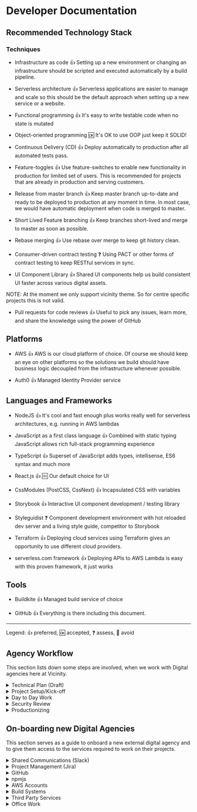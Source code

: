 # Developer Documentation

## Recommended Technology Stack

### Techniques

* Infrastructure as code :thumbsup:
Setting up a new environment or changing an infrastructure should be scripted and executed automatically by a build pipeline.

* Serverless architecture :thumbsup:
Serverless applications are easier to manage and scale so this should be the default approach when setting up a new service or a website.

* Functional programming :thumbsup:
It's easy to write testable code when no state is mutated

* Object-oriented programming :ok:
It's OK to use OOP just keep it SOLID!

* Continuous Delivery (CD) :thumbsup:
Deploy automatically to production after all automated tests pass.

* Feature-toggles :thumbsup:
Use feature-switches to enable new functionality in production for limited set of users. This is recommended for projects that are already in production and serving customers.

* Release from master branch :thumbsup:
Keep master branch up-to-date and ready to be deployed to production at any moment in time. In most case, we would have automatic deployment when code is merged to master.

* Short Lived Feature branching :thumbsup:
Keep branches short-lived and merge to master as soon as possible.

* Rebase merging :thumbsup:
Use rebase over merge to keep git history clean.

* Consumer-driven contract testing :question:
Using PACT or other forms of contract testing to keep RESTful services in sync.

* UI Component Library :thumbsup:
Shared UI components help us build consistent UI faster across various digital assets.

NOTE: At the moment we only support vicinity theme. So for centre specific projects this is not valid.

* Pull requests for code reviews :thumbsup:
Useful to pick any issues, learn more, and share the knowledge using the power of GitHub


## Platforms


* AWS :thumbsup:
AWS is our cloud platform of choice. Of course we should keep an eye on other platforms so the solutions we build should have business logiс decoupled from the infrastructure whenever possible.

* Auth0 :thumbsup:
Managed Identity Provider service


## Languages and Frameworks


* NodeJS :thumbsup:
It's cool and fast enough plus works really well for serverless architectures, e.g. running in AWS lambdas

* JavaScript as a first class language :thumbsup:
Combined with static typing JavaScript allows rich full-stack programming experience

* TypeScript :thumbsup:
Superset of JavaScript adds types, intellisense, ES6 syntax and much more

* React.js :thumbsup: :cool:
Our default choice for UI

* CssModules (PostCSS, CssNext) :thumbsup:
Incapsulated CSS with variables

* Storybook :thumbsup:
Interactive UI component development / testing library

* Styleguidist :question:
Component development environment with hot reloaded dev server and a living style guide, competitor to Storybook

* Terraform :thumbsup:
Deploying cloud services using Terraform gives an opportunity to use different cloud providers.

* serverless.com framework :thumbsup:
Deploying APIs to AWS Lambda is easy with this proven framework, it just works


## Tools


* Buildkite :thumbsup:
Managed build service of choice

* GitHub :thumbsup:
Everything is there including this document.

---
Legend: :thumbsup: preferred, :ok: accepted, :question: assess, :no_good: avoid


## Agency Workflow

This section lists down some steps are involved, when we work with Digital agencies here at Vicinity.

<details>
  <summary>Technical Plan (Draft)</summary>
  
Before any technical tasks are undertaken, we all discuss technical details of the project and draft out a rough technical plan. This technical plan will consist of following details,
- Tech stack
- Github Repo's, CI/CD
- 3rd party services (loggly, trackjs, segment.io etc)
- Data/API requirements
- High level architecture details

</details>

<details>
  <summary>Project Setup/Kick-off</summary>
  
Depending on technical plan, Digital agency and Vicinity team would undertake tasks for project setup. Some of the things that Digital Team will likely be helping out with are,
- AWS account(s)
- Github Repo(s) / Teams
- Buildkite agent(s) etc
- Slack channel(s)
- Jira board
- Emails, subdomains
- any other accounts needed to get started

</details>


<details>
  <summary>Day to Day Work</summary>
  
This varies from project to project but in most cases members of Vicinity Data/Digital Team here at vicinity would be involved in following,
- Daily standups
- System design, architecture and technical dicussions/concerns
- Digital Team would actively helpout with DevOpsy stuff (automation, terraform etc)
- User acceptance testing

On day to day, we also expect all members to,
- Actively document and Update high level design diagrams as and when needed
- Capture technical debt details and prioritise them

</details>

<details>
  <summary>Security Review</summary>
  
As we near completion of version 1 of the project, we will start looping in the security team here at Vicinity to kick start a security review of the product. Depending on type of software we are building, this may include Penetration testing.

</details>

<details>
  <summary>Productionizing</summary>
  
As we near completion, we would draft a plan together for production release. This plan may include,
- Prepare infra (using automation scripts + some manual work)
- Send out communication to stakeholders involved
- Agree on SLA and Support team
</details>

## On-boarding new Digital Agencies

This section serves as a guide to onboard a new external digital agency and to give them access to the services required to work on their projects.

<details>
  <summary>Shared Communications (Slack)</summary>
  
The first step in on-boarding a new Digital Agency is to establish mechanisms for open communication.

The most convenient chat system that can be shared between Digital Agencies is Slack. Within slack, we can utilise Slack’s shared channels feature to establish real time communications.

Visit https://get.slack.help/hc/en-us/articles/115004151203-Create-shared-channels-on-a-workspace-beta-for information on how to setup a shared channel for connecting Vicinity and External Agency staff.
</details>

<details>
  <summary>Project Management (Jira)</summary>
  
Within Vicinity, we have access to the Atlassian suite of software tools that can help manage projects. For all the projects, we try to maintain a Jira board so that all team members and stakeholders can be in the loop through out the project.
</details>

<details>
  <summary>GitHub</summary>
  
If the project revolves around creating any digital system, you will most likely require repositories under Vicinity’s organisation in GitHub.
You will need to contact Digital team at Vicinity to help you with that
Create a new team under Vicinity’s Organisation for this project
Allocate team members
Create empty repositories for the project’s development.
Generally, you will need to adjust the number of seats licensed in GitHub to cater for the expanded number of developers getting access to the organisation.
</details>

<details>
  <summary>npmjs</summary>
If you project results in the requirement to distribute javascript based components, you may like to have access to Vicinity's private npmjs.com organisation account.

contact DevOps group to gain access to this account.
</details>

<details>
  <summary>AWS Accounts</summary>
If AWS accounts are required, you should establish them on project initiation. Additionally, you should establish them with clear determination of billing and in accordance with Vicinity’s security recommendations.

This will most likely require at least two accounts to support a production environment and a separate account for all other environments, like staging.

In order to create AWS accounts, a service request will need to be raised and there can be some lead time in getting this account established. It is strongly advised that this creation process is managed through Vicinity’s DevOps group (Avi Beetul)
</details>

<details>
  <summary>Build Systems</summary>
If the new project requires the development of software that relies on build systems, you will need to establish build pipelines in BuildKite. Contact DevOps group with your requirements so that Build pipelines that support your activities are created.

You are welcomed to work with DevOps from Digital team to create these pipelines.
</details>

<details>
  <summary>Third Party Services</summary>
Chances are that we may have systems that your project will require. We subscribe to a number of services that you can use for your project.

PagerDuty (incident management)
Loggly (logging)
Pingdom (monitoring)
TrackJS

There are many services and we may have what you need. If not, we will create an account on the given service and establish a way so that you have access to the tool that you need.
</details>

<details>
  <summary>Office Work</summary>
You are allowed to work from the Vicinity office in Tower One at Chadstone and are able to work on your own laptop. WiFi access is available through the Vicinity Guest network and your project liaison will assist you in getting credentials to access the network. Your project liaison will also be able to grant you building access cards.
</details>
